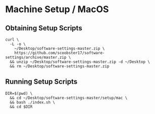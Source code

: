# Machine Setup / MacOS

## Obtaining Setup Scripts
```
curl \
  -L -o \
    ~/Desktop/software-settings-master.zip \
    https://github.com/scoobster17/software-settings/archive/master.zip \
  && unzip ~/Desktop/software-settings-master.zip -d ~/Desktop \
  && rm ~/Desktop/software-settings-master.zip
```

## Running Setup Scripts
```
DIR=$(pwd) \
  && cd ~/Desktop/software-settings-master/setup/mac \
  && bash ./index.sh \
  && cd $DIR
```
